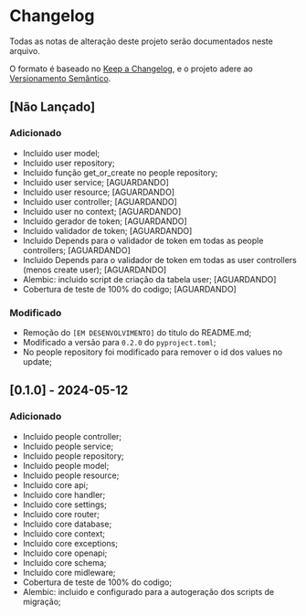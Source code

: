 # Changelog

Todas as notas de alteração deste projeto serão documentados neste arquivo.

O formato é baseado no [Keep a Changelog](https://keepachangelog.com/pt-BR/1.1.0/),
e o projeto adere ao [Versionamento Semântico](https://semver.org/lang/pt-BR/spec/v2.0.0.html).

## [Não Lançado]

### Adicionado

- Incluido user model;
- Incluido user repository;
- Incluido função get_or_create no people repository;
- Incluido user service; [AGUARDANDO]
- Incluido user resource; [AGUARDANDO]
- Incluido user controller; [AGUARDANDO]
- Incluido user no context; [AGUARDANDO]
- Incluido gerador de token; [AGUARDANDO]
- Incluido validador de token; [AGUARDANDO]
- Incluido Depends para o validador de token em todas as people controllers; [AGUARDANDO]
- Incluido Depends para o validador de token em todas as user controllers (menos create user); [AGUARDANDO]
- Alembic: incluido script de criação da tabela user; [AGUARDANDO]
- Cobertura de teste de 100% do codigo; [AGUARDANDO]

### Modificado

- Remoção do `[EM DESENVOLVIMENTO]` do titulo do README.md;
- Modificado a versão para `0.2.0` do `pyproject.toml`;
- No people repository foi modificado para remover o id dos values no update;

## [0.1.0] - 2024-05-12

### Adicionado

- Incluido people controller;
- Incluido people service;
- Incluido people repository;
- Incluido people model;
- Incluido people resource;
- Incluido core api;
- Incluido core handler;
- Incluido core settings;
- Incluido core router;
- Incluido core database;
- Incluido core context;
- Incluido core exceptions;
- Incluido core openapi;
- Incluido core schema;
- Incluido core midleware;
- Cobertura de teste de 100% do codigo;
- Alembic: incluido e configurado para a autogeração dos scripts de migração;
